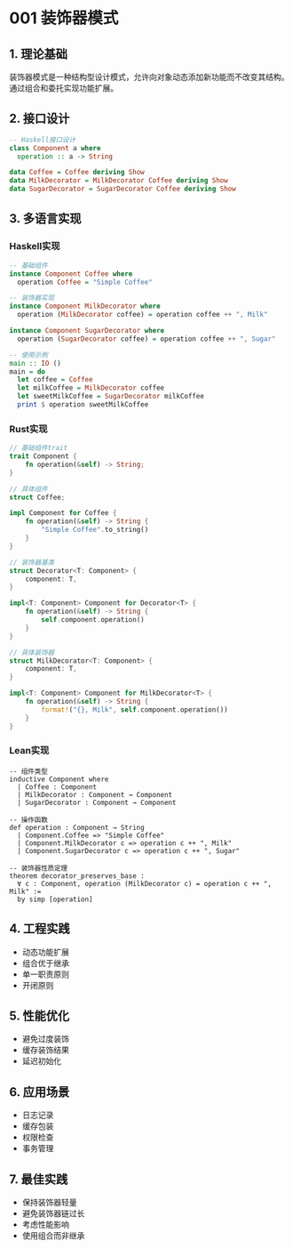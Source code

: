 # 001 装饰器模式

## 1. 理论基础

装饰器模式是一种结构型设计模式，允许向对象动态添加新功能而不改变其结构。通过组合和委托实现功能扩展。

## 2. 接口设计

```haskell
-- Haskell接口设计
class Component a where
  operation :: a -> String

data Coffee = Coffee deriving Show
data MilkDecorator = MilkDecorator Coffee deriving Show
data SugarDecorator = SugarDecorator Coffee deriving Show
```

## 3. 多语言实现

### Haskell实现

```haskell
-- 基础组件
instance Component Coffee where
  operation Coffee = "Simple Coffee"

-- 装饰器实现
instance Component MilkDecorator where
  operation (MilkDecorator coffee) = operation coffee ++ ", Milk"

instance Component SugarDecorator where
  operation (SugarDecorator coffee) = operation coffee ++ ", Sugar"

-- 使用示例
main :: IO ()
main = do
  let coffee = Coffee
  let milkCoffee = MilkDecorator coffee
  let sweetMilkCoffee = SugarDecorator milkCoffee
  print $ operation sweetMilkCoffee
```

### Rust实现

```rust
// 基础组件trait
trait Component {
    fn operation(&self) -> String;
}

// 具体组件
struct Coffee;

impl Component for Coffee {
    fn operation(&self) -> String {
        "Simple Coffee".to_string()
    }
}

// 装饰器基类
struct Decorator<T: Component> {
    component: T,
}

impl<T: Component> Component for Decorator<T> {
    fn operation(&self) -> String {
        self.component.operation()
    }
}

// 具体装饰器
struct MilkDecorator<T: Component> {
    component: T,
}

impl<T: Component> Component for MilkDecorator<T> {
    fn operation(&self) -> String {
        format!("{}, Milk", self.component.operation())
    }
}
```

### Lean实现

```lean
-- 组件类型
inductive Component where
  | Coffee : Component
  | MilkDecorator : Component → Component
  | SugarDecorator : Component → Component

-- 操作函数
def operation : Component → String
  | Component.Coffee => "Simple Coffee"
  | Component.MilkDecorator c => operation c ++ ", Milk"
  | Component.SugarDecorator c => operation c ++ ", Sugar"

-- 装饰器性质定理
theorem decorator_preserves_base : 
  ∀ c : Component, operation (MilkDecorator c) = operation c ++ ", Milk" :=
  by simp [operation]
```

## 4. 工程实践

- 动态功能扩展
- 组合优于继承
- 单一职责原则
- 开闭原则

## 5. 性能优化

- 避免过度装饰
- 缓存装饰结果
- 延迟初始化

## 6. 应用场景

- 日志记录
- 缓存包装
- 权限检查
- 事务管理

## 7. 最佳实践

- 保持装饰器轻量
- 避免装饰器链过长
- 考虑性能影响
- 使用组合而非继承
